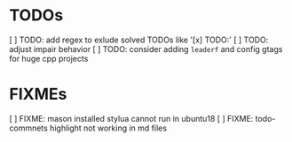 # TODOs
[ ] TODO: add regex to exlude solved TODOs like '[x] TODO:'
[ ] TODO: adjust impair behavior
[ ] TODO: consider adding `leaderf` and config gtags for huge cpp projects

# FIXMEs
[ ] FIXME: mason installed stylua cannot run in ubuntu18
[ ] FIXME: todo-commnets highlight not working in md files


